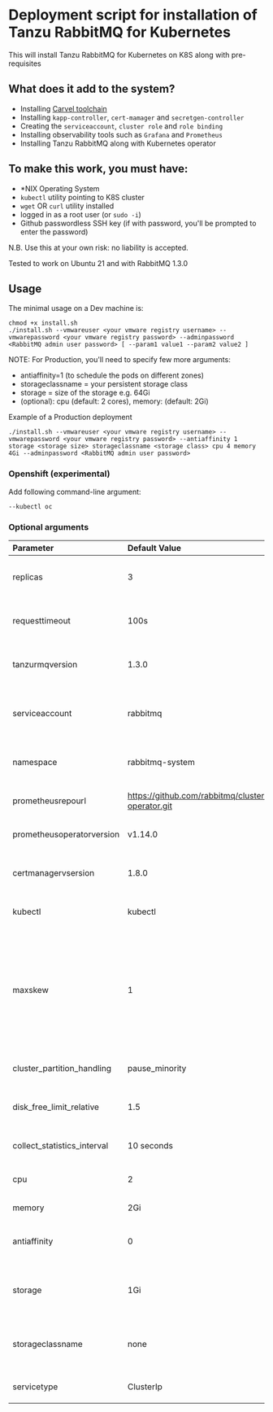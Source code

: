 # Deployment script for installation of Tanzu RabbitMQ for Kubernetes

This will install Tanzu RabbitMQ for Kubernetes on K8S along with pre-requisites

## What does it add to the system?
- Installing [Carvel toolchain](https://carvel.dev)
- Installing `kapp-controller`, `cert-mamager` and `secretgen-controller`
- Creating the `serviceaccount`, `cluster role` and `role binding`
- Installing observability tools such as `Grafana` and `Prometheus`
- Installing Tanzu RabbitMQ along with Kubernetes operator

## To make this work, you must have:
- *NIX Operating System
- `kubectl` utility pointing to K8S cluster
- `wget` OR `curl` utility installed
- logged in as a root user (or `sudo -i`)
- Github passwordless SSH key (if with password, you'll be prompted to enter the password)

N.B. Use this at your own risk: no liability is accepted.

Tested to work on Ubuntu 21 and with RabbitMQ 1.3.0

## Usage

The minimal usage on a Dev machine is:

```
chmod +x install.sh
./install.sh --vmwareuser <your vmware registry username> --vmwarepassword <your vmware registry password> --adminpassword <RabbitMQ admin user password> [ --param1 value1 --param2 value2 ]
```

NOTE: For Production, you'll need to specify few more arguments:
* antiaffinity=1 (to schedule the pods on different zones)
* storageclassname = your persistent storage class
* storage = size of the storage e.g. 64Gi
* (optional): cpu (default: 2 cores), memory: (default: 2Gi)

Example of a Production deployment
```
./install.sh --vmwareuser <your vmware registry username> --vmwarepassword <your vmware registry password> --antiaffinity 1 storage <storage size> storageclassname <storage class> cpu 4 memory 4Gi --adminpassword <RabbitMQ admin user password>
```

### Openshift (experimental)
Add following command-line argument:
```
--kubectl oc
```

### Optional arguments
| Parameter | Default Value | Meaning |
|:----------|:--------------|:--------|
|replicas   | 3             | Number of RabbitMQ replicas (pods) to create |
|requesttimeout | 100s      | Request timeout of a command before it fails |
|tanzurmqversion| 1.3.0     | The version of Tanzu RabbitMQ to install     |
|serviceaccount | rabbitmq  | K8S service account to be created to install the RabbitMQ |
|namespace|rabbitmq-system  | The K8S namespace to install RabbitMQ |
|prometheusrepourl|https://github.com/rabbitmq/cluster-operator.git | The repository of Prometheus K8S operator|
|prometheusoperatorversion|v1.14.0 | The version of Prometheus operator|
|certmanagervsersion|1.8.0| The version of K8S Cert Manager to install |
|kubectl|kubectl|Pass `--kubectl oc` to install on OpenShift|
|maxskew|1|when `antiaffinity=1` - max differenece in pods number between different availability zones, see the [Pod Topology Spread Constraints](https://kubernetes.io/docs/concepts/scheduling-eviction/topology-spread-constraints/)|
|cluster_partition_handling|pause_minority|see [Network partitioning handling mode](https://www.rabbitmq.com/partitions.html)|
|disk_free_limit_relative|1.5|See the [Configuring Disk Free Space Limit](https://www.rabbitmq.com/disk-alarms.html#configure)|
|collect_statistics_interval|10 seconds|See the [Statistics Interval](https://www.rabbitmq.com/management.html#statistics-interval)|
|cpu|2|number of cores per container|
|memory|2Gi|memory per container|
|antiaffinity|0|Set to 1 to deploy pods to different nodes in Production|
|storage|1Gi|Reserved persistent disk space, set to larger value in Production|
|storageclassname|none|Set to persistent storage class name in Production|
|servicetype|ClusterIp| `ClusterIP` or `NodePort` or `LoadBalancer`|
